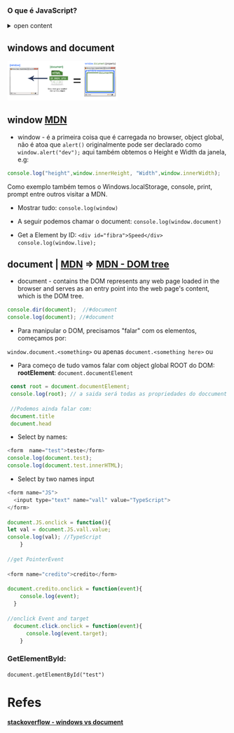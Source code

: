 ### O que é JavaScript?

<details>
<summary>open content</summary>

É uma linguagem de programação de alto nível que manipula o DOM - Document Object Model do HTML.

<img src="https://upload.wikimedia.org/wikipedia/commons/thumb/5/5a/DOM-model.svg/1200px-DOM-model.svg.png" style="max-width: 70%">

</details>

## windows and document

<img src="./assets/img/BkAjU.jpg" alt="example" style="width:50%">

## window [MDN](https://developer.mozilla.org/en-US/docs/Web/API/Window)

- window - é a primeira coisa que é carregada no browser, object global, não é atoa que `alert()` originalmente pode ser declarado como `window.alert("dev");` aqui também obtemos o Height e Width da janela, e.g:

```js
console.log("height",window.innerHeight, "Width",window.innerWidth);

```
Como exemplo também temos o Windows.localStorage, console, print, prompt entre outros visitar a MDN.

- Mostrar tudo:
`console.log(window)`

- A seguir podemos chamar o document:
`console.log(window.document)`

- Get a Element by ID: 
`<div id="fibra">Speed</div>`
`console.log(window.live);`


## document | [MDN](https://developer.mozilla.org/en-US/docs/Web/API/Document) => [MDN - DOM tree](https://developer.mozilla.org/en-US/docs/Web/API/Document_object_model/Using_the_W3C_DOM_Level_1_Core)


- document - contains the DOM represents any web page loaded in the browser and serves as an entry point into the web page's content, which is the DOM tree.

```js
console.dir(document);  //#document
console.log(document); //#document
```


- Para manipular o DOM, precisamos "falar" com os elementos, começamos por:

`window.document.<something>` ou apenas `document.<something here>` ou 

- Para começo de tudo vamos falar com object global ROOT do DOM: 
**rootElement**:
`document.documentElement` 

```js
 const root = document.documentElement; 
 console.log(root); // a saida será todas as propriedades do doccument

 //Podemos ainda falar com:
 document.title
 document.head

```

- Select by names:

```js
<form  name="test">teste</form> 
console.log(document.test);
console.log(document.test.innerHTML);

```

- Select by two names input

```js
<form name="JS">
  <input type="text" name="vall" value="TypeScript">
</form>

document.JS.onclick = function(){
let val = document.JS.vall.value;
console.log(val); //TypeScript
    }

//get PointerEvent

<form name="credito">credito</form>

document.credito.onclick = function(event){
    console.log(event);
  }

//onclick Event and target 
  document.click.onclick = function(event){
      console.log(event.target);
    }
```

### GetElementById:

`document.getElementById("test")`


# Refes
####  [stackoverflow - windows vs document](https://stackoverflow.com/questions/9895202/what-is-the-difference-between-window-screen-and-document-in-javascript)


